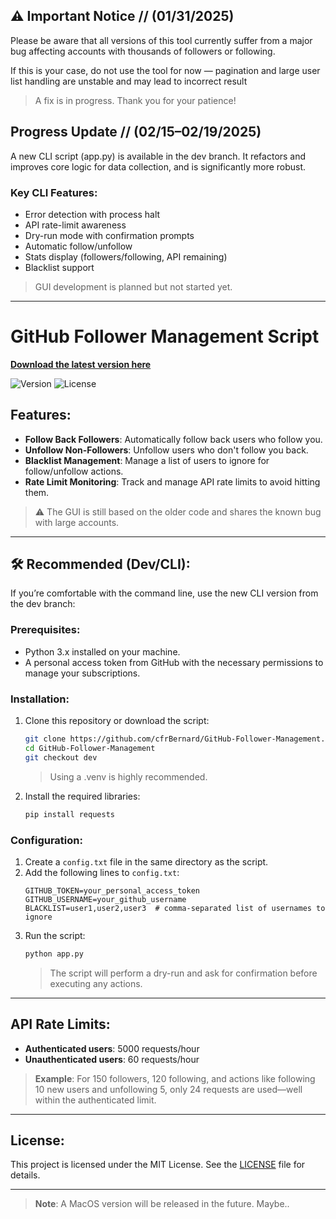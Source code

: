 ## ⚠️ Important Notice // (01/31/2025) 

Please be aware that all versions of this tool currently suffer from a major bug affecting accounts with thousands of followers or following.

If this is your case, do not use the tool for now — pagination and large user list handling are unstable and may lead to incorrect result

> A fix is in progress. Thank you for your patience!

## Progress Update // (02/15–02/19/2025)

A new CLI script (app.py) is available in the dev branch.
It refactors and improves core logic for data collection, and is significantly more robust.

### Key CLI Features:

- Error detection with process halt
- API rate-limit awareness
- Dry-run mode with confirmation prompts
- Automatic follow/unfollow
- Stats display (followers/following, API remaining)
- Blacklist support

> GUI development is planned but not started yet.

---

# GitHub Follower Management Script

[**Download the latest version here**](https://github.com/cfrBernard/GitHub-Follower-Management/releases)

![Version](https://img.shields.io/badge/version-v2.2.0-blue)
![License](https://img.shields.io/github/license/cfrBernard/MaskMapWizard)

## Features:
- **Follow Back Followers**: Automatically follow back users who follow you.
- **Unfollow Non-Followers**: Unfollow users who don't follow you back.
- **Blacklist Management**: Manage a list of users to ignore for follow/unfollow actions.
- **Rate Limit Monitoring**: Track and manage API rate limits to avoid hitting them.

> ⚠️ The GUI is still based on the older code and shares the known bug with large accounts.

---

## 🛠 Recommended (Dev/CLI):

If you’re comfortable with the command line, use the new CLI version from the dev branch:

### Prerequisites:
- Python 3.x installed on your machine.
- A personal access token from GitHub with the necessary permissions to manage your subscriptions.

### Installation:
1. Clone this repository or download the script:
    ```bash
    git clone https://github.com/cfrBernard/GitHub-Follower-Management.git
    cd GitHub-Follower-Management
    git checkout dev
    ```

    > Using a .venv is highly recommended.
   
3. Install the required libraries:
    ```bash
    pip install requests
    ```

### Configuration:
1. Create a `config.txt` file in the same directory as the script.
2. Add the following lines to `config.txt`:
    ```text
    GITHUB_TOKEN=your_personal_access_token
    GITHUB_USERNAME=your_github_username
    BLACKLIST=user1,user2,user3  # comma-separated list of usernames to ignore
    ```
3. Run the script:
    ```bash
    python app.py
    ```
    > The script will perform a dry-run and ask for confirmation before executing any actions.

---

## API Rate Limits:
- **Authenticated users**: 5000 requests/hour
- **Unauthenticated users**: 60 requests/hour

> **Example**: For 150 followers, 120 following, and actions like following 10 new users and unfollowing 5, only 24 requests are used—well within the authenticated limit.

---

## License: 
This project is licensed under the MIT License. See the [LICENSE](./LICENSE.md) file for details.

---

> **Note**: A MacOS version will be released in the future. Maybe..
